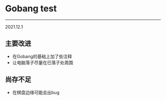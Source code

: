 # Gobang test

--------
2021.12.1
## 主要改进
* 在Gobang的基础上加了些注释
* 让电脑落子尽量在已落子处周围


## 尚存不足
* 在棋盘边缘可能会出bug
